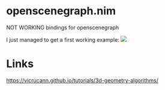 # openscenegraph.nim
NOT WORKING bindings for openscenegraph

I just managed to get a first working example:
![](https://i.imgur.com/HcG46Wm.png)

# Links
https://vicrucann.github.io/tutorials/3d-geometry-algorithms/

